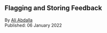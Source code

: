 ## Flagging and Storing Feedback

By [Ali Abdalla](https://huggingface.co/aliabd) <br>
Published: 06 January 2022 <br>